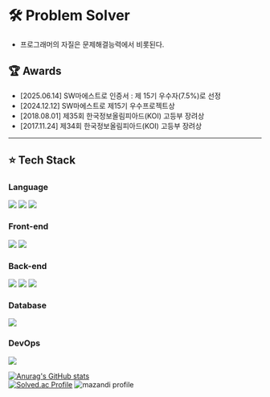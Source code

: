 # 🛠️ Problem Solver
- 프로그래머의 자질은 문제해결능력에서 비롯된다.

## 🏆 Awards
- [2025.06.14] SW마에스트로 인증서 : 제 15기 우수자(7.5%)로 선정
- [2024.12.12] SW마에스트로 제15기 우수프로젝트상
- [2018.08.01] 제35회 한국정보올림피아드(KOI) 고등부 장려상
- [2017.11.24] 제34회 한국정보올림피아드(KOI) 고등부 장려상
---
## ⭐️ Tech Stack
### Language
<img src="https://img.shields.io/badge/c++-00599C?style=for-the-badge&logo=c%2B%2B&logoColor=white"> <img src="https://img.shields.io/badge/javascript-F7DF1E?style=for-the-badge&logo=javascript&logoColor=black"> <img src="https://img.shields.io/badge/TypeScript-3178C6.svg?&style=for-the-badge&logo=TypeScript&logoColor=white">

### Front-end
<img src="https://img.shields.io/badge/react_native-61DAFB?style=for-the-badge&logo=react&logoColor=black"> <img src="https://img.shields.io/badge/flutter-02569B?style=for-the-badge&logo=flutter&logoColor=white">

### Back-end
<img src="https://img.shields.io/badge/Spring-339933?style=for-the-badge&logo=Springboot&logoColor=white"> <img src="https://img.shields.io/badge/node.js-339933?style=for-the-badge&logo=Node.js&logoColor=white"> <img src="https://img.shields.io/badge/express.js-000000?style=for-the-badge&logo=express&logoColor=white">

### Database
<img src="https://img.shields.io/badge/mysql-4479A1?style=for-the-badge&logo=mysql&logoColor=white"> 

### DevOps
<img src="https://img.shields.io/badge/Amazon%20EC2-FF9900?style=for-the-badge&logo=Amazon%20EC2&logoColor=white">



[![Anurag's GitHub stats](https://github-readme-stats.vercel.app/api?username=ryuwldnjs&show_icons=true&theme=cobalt)](https://github.com/ryuwldnjs)
<br>
[![Solved.ac Profile](http://mazassumnida.wtf/api/v2/generate_badge?boj=ryu_eclipse)](https://solved.ac/ryu_eclipse/)
![mazandi profile](http://mazandi.herokuapp.com/api?handle=ryu_eclipse&theme=warm)
